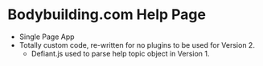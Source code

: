 # Bodybuilding.com Help Page

- Single Page App
- Totally custom code, re-written for no plugins to be used for Version 2.
    - Defiant.js used to parse help topic object in Version 1.
